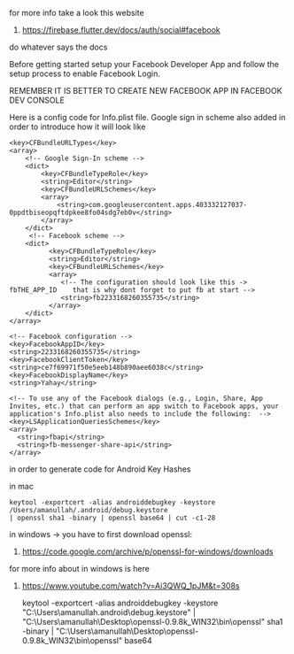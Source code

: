 for more info take a look this website

1. https://firebase.flutter.dev/docs/auth/social#facebook

do whatever says the docs

Before getting started setup your
Facebook Developer App and follow the setup process to enable Facebook Login.

REMEMBER IT IS BETTER TO CREATE NEW FACEBOOK APP IN FACEBOOK DEV CONSOLE

Here is a config code for Info.plist file. Google sign in scheme also added
in order to introduce how it will look like 

    <key>CFBundleURLTypes</key>
    <array>
        <!-- Google Sign-In scheme -->
        <dict>
            <key>CFBundleTypeRole</key>
            <string>Editor</string>
            <key>CFBundleURLSchemes</key>
            <array>
                <string>com.googleusercontent.apps.403332127037-0ppdtbiseopqftdpkee8fo04sdg7eb0v</string>
            </array>
        </dict>
         <!-- Facebook scheme -->
        <dict>
              <key>CFBundleTypeRole</key>
              <string>Editor</string>
              <key>CFBundleURLSchemes</key>
              <array>
                 <!-- The configuration should look like this ->   fbTHE_APP_ID    that is why dont forget to put fb at start -->
                 <string>fb2233168260355735</string>
              </array>
        </dict>
    </array>

    <!-- Facebook configuration -->
    <key>FacebookAppID</key>
    <string>2233168260355735</string>
    <key>FacebookClientToken</key>
    <string>ce7f69971f50e5eeb148b890aee6038c</string>
    <key>FacebookDisplayName</key>
    <string>Yahay</string>

    <!-- To use any of the Facebook dialogs (e.g., Login, Share, App Invites, etc.) that can perform an app switch to Facebook apps, your application's Info.plist also needs to include the following:  -->
    <key>LSApplicationQueriesSchemes</key>
    <array>
      <string>fbapi</string>
      <string>fb-messenger-share-api</string>
    </array>


in order to generate code for Android Key Hashes

in mac
    
    keytool -exportcert -alias androiddebugkey -keystore /Users/amanullah/.android/debug.keystore
    | openssl sha1 -binary | openssl base64 | cut -c1-28

in windows -> you have to first download openssl:

1. https://code.google.com/archive/p/openssl-for-windows/downloads

for more info about in windows is here

1. https://www.youtube.com/watch?v=Ai3QWQ_1pJM&t=308s

    keytool -exportcert -alias androiddebugkey -keystore "C:\Users\amanullah\.android\debug.keystore"
    | "C:\Users\amanullah\Desktop\openssl-0.9.8k_WIN32\bin\openssl" sha1 -binary | "C:\Users\amanullah\Desktop\openssl-0.9.8k_WIN32\bin\openssl" base64
